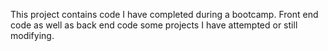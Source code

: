 This project contains code I have completed during a bootcamp. Front end code as well as back end code some projects  I have attempted or still modifying.
